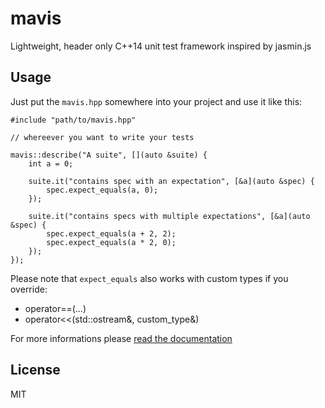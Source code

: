 # mavis

Lightweight, header only C++14 unit test framework inspired by jasmin.js

## Usage

Just put the ``mavis.hpp`` somewhere into your project and use it like this:

    #include "path/to/mavis.hpp"

    // whereever you want to write your tests

    mavis::describe("A suite", [](auto &suite) {
        int a = 0;

        suite.it("contains spec with an expectation", [&a](auto &spec) {
            spec.expect_equals(a, 0);
        });

        suite.it("contains specs with multiple expectations", [&a](auto &spec) {
            spec.expect_equals(a + 2, 2);
            spec.expect_equals(a * 2, 0);
        });
    });

Please note that ``expect_equals`` also works with custom types if you override:

* operator==(...)
* operator<<(std::ostream&, custom_type&)

For more informations please [read the documentation](https://github.com/kasoki/mavis/wiki)

## License

MIT
